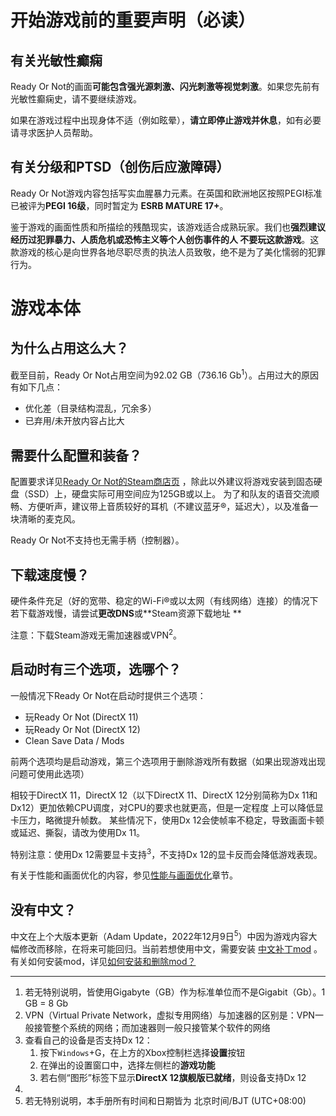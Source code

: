 # 开始游戏前的重要声明（必读）

## 有关光敏性癫痫

Ready Or Not的画面**可能包含强光源刺激、闪光刺激等视觉刺激**。如果您先前有光敏性癫痫史，请不要继续游戏。

如果在游戏过程中出现身体不适（例如眩晕），**请立即停止游戏并休息**，如有必要请寻求医护人员帮助。

## 有关分级和PTSD（创伤后应激障碍）

Ready Or Not游戏内容包括写实血腥暴力元素。在英国和欧洲地区按照PEGI标准已被评为**PEGI 16级**，同时暂定为
**ESRB MATURE 17+**。

鉴于游戏的画面性质和所描绘的残酷现实，该游戏适合成熟玩家。我们也**强烈建议 经历过犯罪暴力、人质危机或恐怖主义等个人创伤事件的人
不要玩这款游戏**。这款游戏的核心是向世界各地尽职尽责的执法人员致敬，绝不是为了美化懦弱的犯罪行为。

# 游戏本体

## 为什么占用这么大？

截至目前，Ready Or Not占用空间为92.02 GB（736.16 Gb<sup>1</sup>）。占用过大的原因有如下几点：

* 优化差（目录结构混乱，冗余多）
* 已弃用/未开放内容占比大

## 需要什么配置和装备？

配置要求详见[Ready Or Not的Steam商店页](https://store.steampowered.com/app/1144200/Ready_or_Not/)
，除此以外建议将游戏安装到固态硬盘（SSD）上，硬盘实际可用空间应为125GB或以上。
为了和队友的语音交流顺畅、方便听声，建议带上音质较好的耳机（不建议蓝牙®，延迟大），以及准备一块清晰的麦克风。

Ready Or Not不支持也无需手柄（控制器）。

## 下载速度慢？

硬件条件充足（好的宽带、稳定的Wi-Fi®或以太网（有线网络）连接）的情况下若下载游戏慢，请尝试**更改DNS**或**Steam资源下载地址
**

注意：下载Steam游戏无需加速器或VPN<sup>2</sup>。

## 启动时有三个选项，选哪个？

一般情况下Ready Or Not在启动时提供三个选项：

* 玩Ready Or Not (DirectX 11)
* 玩Ready Or Not (DirectX 12)
* Clean Save Data / Mods

前两个选项均是启动游戏，第三个选项用于删除游戏所有数据（如果出现游戏出现问题可使用此选项）

相较于DirectX 11，DirectX 12（以下DirectX 11、DirectX 12分别简称为Dx 11和Dx12）更加依赖CPU调度，对CPU的要求也就更高，但是一定程度
上可以降低显卡压力，略微提升帧数。 某些情况下，使用Dx 12会使帧率不稳定，导致画面卡顿或延迟、撕裂，请改为使用Dx 11。

特别注意：使用Dx 12需要显卡支持<sup>3</sup>，不支持Dx 12的显卡反而会降低游戏表现。

有关于性能和画面优化的内容，参见[性能与画面优化](6%20-%20性能与画面优化.md)章节。

## 没有中文？

中文在上个大版本更新（Adam Update，2022年12月9日<sup>5</sup>）中因为游戏内容大幅修改而移除，在将来可能回归。当前若想使用中文，需要安装
[中文补丁mod](/archive/pakchunk999-Mods_R18G_CH_Localization_P.pak)
。有关如何安装mod，详见[如何安装和删除mod？](5%20-%20mod.md)

---

1. 若无特别说明，皆使用Gigabyte（GB）作为标准单位而不是Gigabit（Gb）。1 GB = 8 Gb
2. VPN（Virtual Private Network，虚拟专用网络）与加速器的区别是：VPN一般接管整个系统的网络；而加速器则一般只接管某个软件的网络
3. 查看自己的设备是否支持Dx 12：
    1. 按下`Windows`+G，在上方的Xbox控制栏选择**设置**按钮
    2. 在弹出的设置窗口中，选择左侧栏的**游戏功能**
    3. 若右侧“图形”标签下显示**DirectX 12旗舰版已就绪**，则设备支持Dx 12
4.
5. 若无特别说明，本手册所有时间和日期皆为 北京时间/BJT (UTC+08:00)